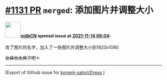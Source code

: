 # [\#1131 PR](https://github.com/komeiji-satori/Dress/pull/1131) `merged`: 添加图片并调整大小

#### <img src="https://avatars.githubusercontent.com/u/36162655?u=b7b04c62ab296d27cf3d44d6169593c39a0d1f0c&v=4" width="50">[nidbCN](https://github.com/nidbCN) opened issue at [2021-11-14 06:04](https://github.com/komeiji-satori/Dress/pull/1131):

改了图片的名字，加入了一些图片并调整大小到1920x1080

~~女装也太爽了吧！~~




-------------------------------------------------------------------------------



[Export of Github issue for [komeiji-satori/Dress](https://github.com/komeiji-satori/Dress).]
